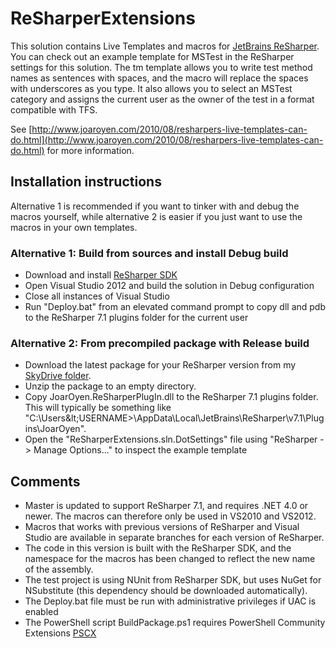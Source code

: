 ReSharperExtensions
===================
This solution contains Live Templates and macros for [JetBrains ReSharper](http://www.jetbrains.com/resharper/). You can check out an example template for MSTest in the ReSharper settings for this solution. The tm template allows you to write test method names as sentences with spaces, and the macro will replace the spaces with underscores as you type. It also allows you to select an MSTest category and assigns the current user as the owner of the test in a format compatible with TFS.

See [http://www.joaroyen.com/2010/08/resharpers-live-templates-can-do.html](http://www.joaroyen.com/2010/08/resharpers-live-templates-can-do.html) for more information.

Installation instructions
-------------------------

Alternative 1 is recommended if you want to tinker with and debug the macros yourself, while alternative 2 is easier if you just want to use the macros in your own templates.

### Alternative 1: Build from sources and install Debug build ###

* Download and install [ReSharper SDK](http://www.jetbrains.com/resharper/download/index.html)
* Open Visual Studio 2012 and build the solution in Debug configuration
* Close all instances of Visual Studio
* Run "Deploy.bat" from an elevated command prompt to copy dll and pdb to the ReSharper 7.1 plugins folder for the current user

### Alternative 2: From precompiled package with Release build ###

* Download the latest package for your ReSharper version from my [SkyDrive folder](http://sdrv.ms/XBPFYA).
* Unzip the package to an empty directory.
* Copy JoarOyen.ReSharperPlugIn.dll to the ReSharper 7.1 plugins folder. This will typically be something like "C:\Users\&lt;USERNAME&gt;\AppData\Local\JetBrains\ReSharper\v7.1\Plugins\JoarOyen\".
* Open the "ReSharperExtensions.sln.DotSettings" file using "ReSharper -> Manage Options..." to inspect the example template

Comments
--------

* Master is updated to support ReSharper 7.1, and requires .NET 4.0 or newer. The macros can therefore only be used in VS2010 and VS2012.
* Macros that works with previous versions of ReSharper and Visual Studio are available in separate branches for each version of ReSharper.
* The code in this version is built with the ReSharper SDK, and the namespace for the macros has been changed to reflect the new name of the assembly.
* The test project is using NUnit from ReSharper SDK, but uses NuGet for NSubstitute (this dependency should be downloaded automatically).
* The Deploy.bat file must be run with administrative privileges if UAC is enabled
* The PowerShell script BuildPackage.ps1 requires PowerShell Community Extensions [PSCX](http://pscx.codeplex.com/)
